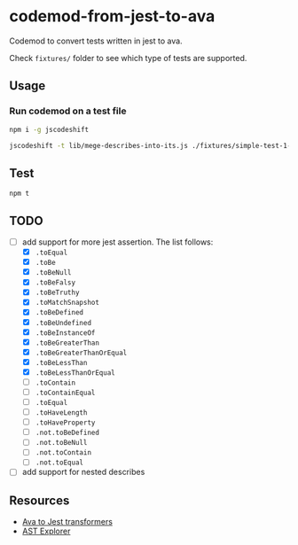 # codemod-from-jest-to-ava

Codemod to convert tests written in jest to ava.

Check `fixtures/` folder to see which type of tests are supported.

## Usage

### Run codemod on a test file

```bash
npm i -g jscodeshift

jscodeshift -t lib/mege-describes-into-its.js ./fixtures/simple-test-1-input.js -d -p
```


## Test

`npm t`

## TODO

- [ ] add support for more jest assertion. The list follows:
  - [X] `.toEqual`
  - [X] `.toBe`
  - [X] `.toBeNull`
  - [X] `.toBeFalsy`
  - [X] `.toBeTruthy`
  - [X] `.toMatchSnapshot`
  - [X] `.toBeDefined`
  - [X] `.toBeUndefined`
  - [X] `.toBeInstanceOf`
  - [X] `.toBeGreaterThan`
  - [X] `.toBeGreaterThanOrEqual`
  - [X] `.toBeLessThan`
  - [X] `.toBeLessThanOrEqual`
  - [ ] `.toContain`
  - [ ] `.toContainEqual`
  - [ ] `.toEqual`
  - [ ] `.toHaveLength`
  - [ ] `.toHaveProperty`
  - [ ] `.not.toBeDefined`
  - [ ] `.not.toBeNull`
  - [ ] `.not.toContain`
  - [ ] `.not.toEqual`
- [ ] add support for nested describes

## Resources

- [Ava to Jest transformers](https://github.com/skovhus/jest-codemods/blob/master/src/transformers/ava.js)
- [AST Explorer](https://astexplorer.net/)

